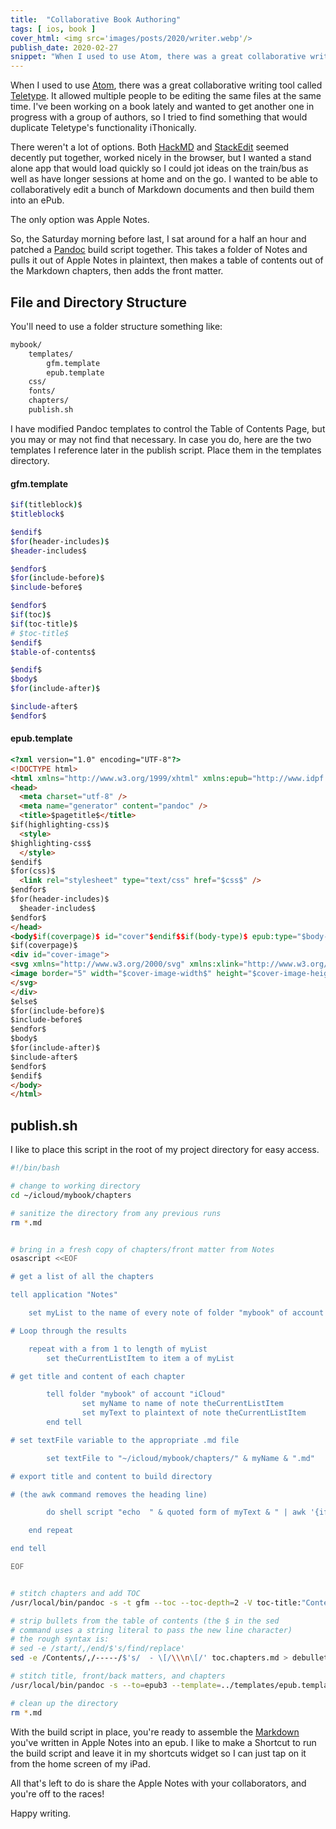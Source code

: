 ```yaml
---
title:  "Collaborative Book Authoring"
tags: [ ios, book ]
cover_html: <img src='images/posts/2020/writer.webp'/>
publish_date: 2020-02-27
snippet: "When I used to use Atom, there was a great collaborative writing tool called Teletype. It allowed multiple people to be editing the same files at the same time. I've been working on a book lately and wanted to get another one in progress with a group of authors, so I tried to find something that would duplicate Teletype's functionality iThonically."
---
```


When I used to use [Atom](https://atom.io), there was a great collaborative
writing tool called [Teletype](https://teletype.atom.io/). It allowed multiple
people to be editing the same files at the same time. I've been working on a
book lately and wanted to get another one in progress with a group of authors,
so I tried to find something that would duplicate Teletype's functionality
iThonically.

There weren't a lot of options. Both [HackMD](http://hackmd.io) and
[StackEdit](https://stackedit.io/) seemed decently put together, worked nicely
in the browser, but I wanted a stand alone app that would load quickly so I
could jot ideas on the train/bus as well as have longer sessions at home and on
the go. I wanted to be able to collaboratively edit a bunch of Markdown
documents and then build them into an ePub.

The only option was Apple Notes.

So, the Saturday morning before last, I sat around for a half an hour and
patched a [Pandoc](https://pandoc.org) build script together. This takes a
folder of Notes and pulls it out of Apple Notes in plaintext, then makes a table
of contents out of the Markdown chapters, then adds the front matter.

## File and Directory Structure

You'll need to use a folder structure something like:

```bash
mybook/
    templates/
        gfm.template
        epub.template
    css/
    fonts/
    chapters/
    publish.sh
```

I have modified Pandoc templates to control the Table of Contents Page, but you
may or may not find that necessary. In case you do, here are the two templates I
reference later in the publish script. Place them in the templates directory.

#### gfm.template

```bash
$if(titleblock)$
$titleblock$

$endif$
$for(header-includes)$
$header-includes$

$endfor$
$for(include-before)$
$include-before$

$endfor$
$if(toc)$
$if(toc-title)$
# $toc-title$
$endif$
$table-of-contents$

$endif$
$body$
$for(include-after)$

$include-after$
$endfor$
```

#### epub.template

```html
<?xml version="1.0" encoding="UTF-8"?>
<!DOCTYPE html>
<html xmlns="http://www.w3.org/1999/xhtml" xmlns:epub="http://www.idpf.org/2007/ops"$if(lang)$ xml:lang="$lang$"$endif$>
<head>
  <meta charset="utf-8" />
  <meta name="generator" content="pandoc" />
  <title>$pagetitle$</title>
$if(highlighting-css)$
  <style>
$highlighting-css$
  </style>
$endif$
$for(css)$
  <link rel="stylesheet" type="text/css" href="$css$" />
$endfor$
$for(header-includes)$
  $header-includes$
$endfor$
</head>
<body$if(coverpage)$ id="cover"$endif$$if(body-type)$ epub:type="$body-type$"$endif$>
$if(coverpage)$
<div id="cover-image">
<svg xmlns="http://www.w3.org/2000/svg" xmlns:xlink="http://www.w3.org/1999/xlink" version="1.1" width="100%" height="100%" viewBox="0 0 $cover-image-width$ $cover-image-height$" preserveAspectRatio="xMidYMid meet">
<image border="5" width="$cover-image-width$" height="$cover-image-height$" xlink:href="../media/$cover-image$" />
</svg>
</div>
$else$
$for(include-before)$
$include-before$
$endfor$
$body$
$for(include-after)$
$include-after$
$endfor$
$endif$
</body>
</html>
```

## publish.sh

I like to place this script in the root of my project directory for easy access.

```bash
#!/bin/bash

# change to working directory
cd ~/icloud/mybook/chapters

# sanitize the directory from any previous runs
rm *.md


# bring in a fresh copy of chapters/front matter from Notes
osascript <<EOF

# get a list of all the chapters

tell application "Notes"

	set myList to the name of every note of folder "mybook" of account "iCloud"

# Loop through the results

	repeat with a from 1 to length of myList
		set theCurrentListItem to item a of myList

# get title and content of each chapter

		tell folder "mybook" of account "iCloud"
				set myName to name of note theCurrentListItem
				set myText to plaintext of note theCurrentListItem
		end tell

# set textFile variable to the appropriate .md file

		set textFile to "~/icloud/mybook/chapters/" & myName & ".md"

# export title and content to build directory

# (the awk command removes the heading line)

		do shell script "echo  " & quoted form of myText & " | awk '{if(NR>1)print}'  >  " & quoted form of textFile

	end repeat

end tell

EOF


# stitch chapters and add TOC
/usr/local/bin/pandoc -s -t gfm --toc --toc-depth=2 -V toc-title:"Contents" --template=../templates/gfm.template ?hapter* > toc.chapters.md

# strip bullets from the table of contents (the $ in the sed
# command uses a string literal to pass the new line character)
# the rough syntax is:
# sed -e /start/,/end/$'s/find/replace'
sed -e /Contents/,/-----/$'s/  - \[/\\\n\[/' toc.chapters.md > debulleted.toc.chapters.md

# stitch title, front/back matters, and chapters
/usr/local/bin/pandoc -s --to=epub3 --template=../templates/epub.template --epub-embed-font='../fonts/*.otf' title.txt front-matter.md debulleted.toc.chapters.md > ../mybook.epub

# clean up the directory
rm *.md
```

With the build script in place, you're ready to assemble the
[Markdown](https://www.markdowntutorial.com/) you've written in Apple Notes into
an epub. I like to make a Shortcut to run the build script and leave it in my
shortcuts widget so I can just tap on it from the home screen of my iPad.

All that's left to do is share the Apple Notes with your collaborators, and
you're off to the races!

Happy writing.
